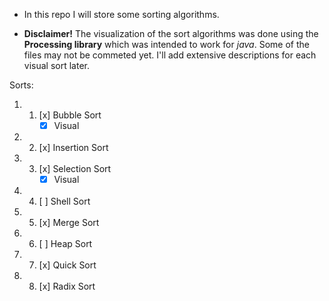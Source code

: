 * In this repo I will store some sorting algorithms.

* **Disclaimer!** The visualization of the sort algorithms was done using the **Processing library** which was intended to work for *java*. Some of the files may not be commeted yet. I'll add extensive descriptions for each visual sort later.

Sorts:
1. 1) [x] Bubble Sort
		* [X] Visual
2. 2) [x] Insertion Sort
3. 3) [x] Selection Sort
		* [X] Visual
4. 4) [ ] Shell Sort
5. 5) [x] Merge Sort
6. 6) [ ] Heap Sort
7. 7) [x] Quick Sort
8. 8) [x] Radix Sort
